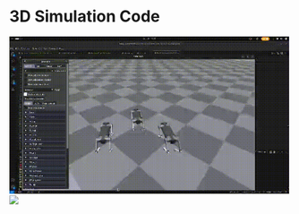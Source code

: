 # 3D Simulation Code



<img src="Images/shrot_sequence_init.gif" width=500>



<img src="Images/shrot_sequence_stop.gif" width=500>